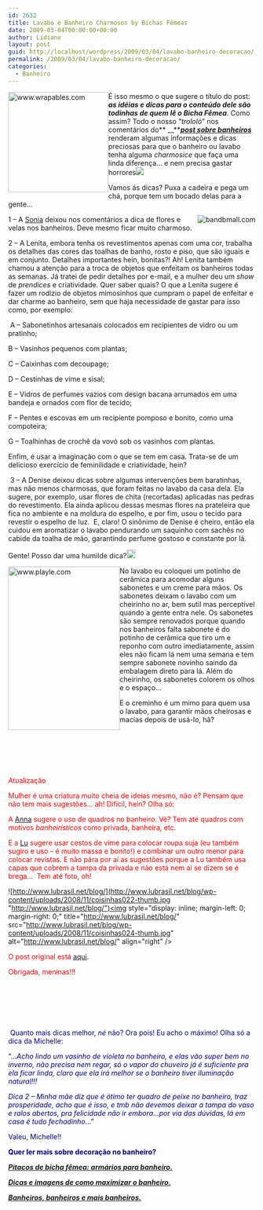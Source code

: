 ```yaml
---
id: 2632
title: Lavabo e Banheiro Charmosos by Bichas Fêmeas
date: 2009-03-04T00:00:00+00:00
author: Lidiane
layout: post
guid: http://localhost/wordpress/2009/03/04/lavabo-banheiro-decoracao/
permalink: /2009/03/04/lavabo-banheiro-decoracao/
categories:
  - Banheiro
---
```

 <img style="display: inline; margin-left: 0; margin-right: 0;" title="www.wrapables.com" src="http://www.wrapables.com/images/product/A54497.jpg" alt="www.wrapables.com" width="204" height="204" align="left" />É isso mesmo o que sugere o título do post: **_as idéias e dicas para o conteúdo dele são todinhas de quem lê o Bicha Fêmea_**. Como assim? Todo o nosso “_trololó_” nos comentários do** __**[**_post sobre banheiros_**](http://www.trololodemulher.com.br/2009/03/02/banheiros-banheiros-e-mais-banheiros/) renderam algumas informações e dicas preciosas para que o banheiro ou lavabo tenha alguma _charmosice_ que faça uma linda diferença… e nem precisa gastar horrores![](http://www.trololodemulher.com.br/blog/wp-content/uploads/2009/03/clip-image0015.gif)

Vamos ás dicas? Puxa a cadeira e pega um chá, porque tem um bocado delas para a gente&#8230;

 <img style="display: inline; margin-left: 0; margin-right: 0;" title="bandbmall.com" src="http://bandbmall.com/Merchant2/graphics/00000007/BRY102_F.jpg" alt="bandbmall.com" align="right" />1 – A <a href="http://molasepregadeiras.blogspot.com/" target="_blank">Sonia</a> deixou nos comentários a dica de flores e velas nos banheiros. Deve mesmo ficar muito charmoso.

2 – A Lenita, embora tenha os revestimentos apenas com uma cor, trabalha os detalhes das cores das toalhas de banho, rosto e piso, que são iguais e em conjunto. Detalhes importantes hein, bonitas?! Ah! Lenita também chamou a atenção para a troca de objetos que enfeitam os banheiros todas as semanas. Já tratei de pedir detalhes por e-mail, e a mulher deu um _show_ de _prendices_ e criatividade. Quer saber quais? O que a Lenita sugere é fazer um rodízio de objetos mimosinhos que cumpram o papel de enfeitar e dar charme ao banheiro, sem que haja necessidade de gastar para isso como, por exemplo:

 A – Sabonetinhos artesanais colocados em recipientes de vidro ou um pratinho;

B – Vasinhos pequenos com plantas;

C – Caixinhas com decoupage;

D – Cestinhas de vime e sisal;

E – Vidros de perfumes vazios com design bacana arrumados em uma bandeja e ornados com flor de tecido;

F – Pentes e escovas em um recipiente pomposo e bonito, como uma compoteira;

G – Toalhinhas de crochê da vovó sob os vasinhos com plantas.

Enfim, é usar a imaginação com o que se tem em casa. Trata-se de um delicioso exercício de feminilidade e criatividade, hein?[](http://www.trololodemulher.com.br/blog/wp-content/uploads/2009/03/clip-image001102.gif)

 3 – A Denise deixou dicas sobre algumas intervenções bem baratinhas, mas não menos charmosas, que foram feitas no lavabo da casa dela. Ela sugere, por exemplo, usar flores de chita (recortadas) aplicadas nas pedras do revestimento. Ela ainda aplicou dessas mesmas flores na prateleira que fica no ambiente e na moldura do espelho, e por fim, usou o tecido para revestir o espelho de luz.  E, claro! O sinônimo de Denise é cheiro, então ela cuidou em aromatizar o lavabo pendurando um saquinho com sachês no cabide da toalha de mão, garantindo perfume gostoso e constante por lá. [](http://www.trololodemulher.com.br/blog/wp-content/uploads/2009/03/clip-image001121.gif)

Gente! Posso dar uma humilde dica?[<img style="display: inline;" title="clip_image001[14]" src="http://www.trololodemulher.com.br/blog/wp-content/uploads/2009/03/clip-image00114-thumb1.gif" alt="clip_image001[14]" width="18" height="18" />](http://www.trololodemulher.com.br/blog/wp-content/uploads/2009/03/clip-image001141.gif)

 <img style="display: inline; margin-left: 0; margin-right: 0;" title="www.playle.com" src="http://www.playle.com/KDL/41013.jpg" alt="www.playle.com" width="227" height="333" align="left" />No lavabo eu coloquei um potinho de cerâmica para acomodar alguns sabonetes e um creme para mãos. Os sabonetes deixam o lavabo com um cheirinho no ar, bem sutil mas perceptível quando a gente entra nele. Os sabonetes são sempre renovados porque quando nos banheiros falta sabonete é do potinho de cerâmica que tiro um e reponho com outro imediatamente, assim eles não ficam lá nem uma semana e tem sempre sabonete novinho saindo da embalagem direto para lá. Além do cheirinho, os sabonetes colorem os olhos e o espaço… [](http://www.trololodemulher.com.br/blog/wp-content/uploads/2009/03/clip-image00116.gif)

E o creminho é um mimo para quem usa o lavabo, para garantir mãos cheirosas e macias depois de usá-lo, hã?

<span style="color: #ff0000;"> </span>

<span style="color: #ff0000;"> </span>

<span style="color: #ff0000;"> </span>

<span style="color: #ff0000;">Atualização </span>

<span style="color: #ff0000;">Mulher é uma criatura muito cheia de ideias mesmo, não é? Pensam que não tem mais sugestões&#8230; ah! Difícil, hein? Olha só:</span>

<span style="color: #ff0000;">A</span> <a href="http://falecomanna.blogspot.com/" target="_blank">Anna</a> <span style="color: #ff0000;">sugere o uso de quadros no banheiro. Vê? Tem até quadros com motivos <em>banheirísticos</em> </span><span style="color: #ff0000;">como privada, banheira, etc.</span>

<span style="color: #ff0000;">E a</span> <a href="http://www.lubrasil.net/blog/" target="_blank">Lu</a> <span style="color: #ff0000;">sugere usar cestos de vime para colocar roupa suja (eu também sugiro e uso – é muito massa e bonito!) e combinar um outro menor para colocar revistas. E não pára por aí as sugestões porque a Lu também usa capas que cobrem a tampa da privada e não está nem aí se dizem se é brega&#8230;  Tem até foto, oh!</span>

 ![http://www.lubrasil.net/blog/](http://www.lubrasil.net/blog/wp-content/uploads/2008/11/coisinhas022-thumb.jpg "http://www.lubrasil.net/blog/")<img style="display: inline; margin-left: 0; margin-right: 0;" title="http://www.lubrasil.net/blog/" src="http://www.lubrasil.net/blog/wp-content/uploads/2008/11/coisinhas024-thumb.jpg" alt="http://www.lubrasil.net/blog/" align="right" />

<span style="color: #ff0000;">O post original está</span> <a href="http://www.lubrasil.net/blog/?p=3217" target="_blank">aqui</a>.

<span style="color: #ff0000;">Obrigada, meninas!!!</span>

<span style="color: #ff0000;"> </span>

<span style="color: #ff0000;"> </span>

<span style="color: #ff0000;"> </span>

<span style="color: #ff0000;"> </span><span style="color: #000080;">Quanto mais dicas melhor, <em>né</em> não? Ora pois! Eu acho o máximo! Olha só a dica da Michelle:</span>

<span style="color: #000080;">“&#8230;<em>Acho lindo um vasinho de violeta no banheiro, e elas vão super bem no inverno, não precisa nem regar, só o vapor do chuveiro já é suficiente pra ela ficar linda, claro que ela irá melhor se o banheiro tiver iluminação natural!!!</em></span>

<span style="color: #000080;"><em>Dica 2 &#8211; Minha mãe diz que é ótimo ter quadro de peixe no banheiro, traz prosperidade, acho que é isso, e tmb não devemos deixar a tampa do vaso e ralos abertos, pra felicidade não ir embora&#8230;por via das dúvidas, lá em casa é tudo fechadinho</em>&#8230;”</span>

<span style="color: #000080;">Valeu, Michelle!!</span>

<span style="color: #000080;"><strong>Quer ler mais sobre decoração no banheiro?</strong></span>

<span style="color: #000080;"><strong><em><a href="http://www.trololodemulher.com.br/2010/01/06/decoracao-armarios-banheiro/" target="_self">Pitacos de bicha fêmea: armários para banheiro.</a></em></strong></span>

<span style="color: #000080;"><strong><em><a href="http://www.trololodemulher.com.br/2009/06/30/dicas-como-aumentar-banheiro/" target="_self">Dicas e imagens de como maximizar o banheiro.</a></em></strong></span>

<span style="color: #000080;"><strong><em><a href="http://www.trololodemulher.com.br/2009/03/02/banheiros/" target="_self">Banheiros, banheiros e mais banheiros.</a></em></strong></span>